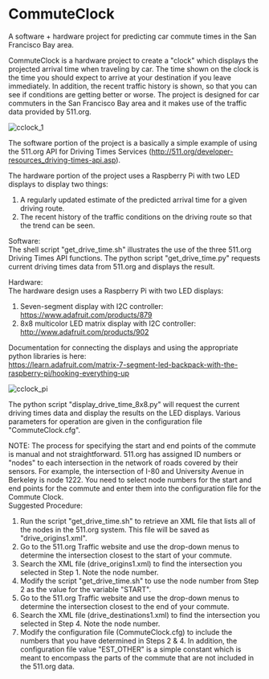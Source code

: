 # CommuteClock
A software + hardware project for predicting car commute times in the San Francisco Bay area. 

CommuteClock is a hardware project to create a "clock" which displays the projected arrival time when traveling by car.
The time shown on the clock is the time you should expect to arrive at your destination if you leave immediately.
In addition, the recent traffic history is shown, so that you can see if conditions are getting better or worse.
The project is designed for car commuters in the San Francisco Bay area and it makes use of the traffic data provided by 511.org.

![cclock_1](https://cloud.githubusercontent.com/assets/13460989/8977347/2ea9ce9e-364d-11e5-900f-bea73bebcab5.jpg)

The software portion of the project is a basically a simple example of using the 511.org API for Driving Times Services (http://511.org/developer-resources_driving-times-api.asp).

The hardware portion of the project uses a Raspberry Pi with two LED displays to display two things:

1. A regularly updated estimate of the predicted arrival time for a given driving route.
2. The recent history of the traffic conditions on the driving route so that the trend can be seen.

Software:  
The shell script "get_drive_time.sh" illustrates the use of the three 511.org Driving Times API functions.
The python script "get_drive_time.py" requests current driving times data from 511.org and displays the result.

Hardware:  
The hardware design uses a Raspberry Pi with two LED displays:

1. Seven-segment display with I2C controller:
	https://www.adafruit.com/products/879
2. 8x8 multicolor LED matrix display with I2C controller:
	http://www.adafruit.com/products/902
	
Documentation for connecting the displays and using the appropriate python libraries is here:  
https://learn.adafruit.com/matrix-7-segment-led-backpack-with-the-raspberry-pi/hooking-everything-up	

![cclock_pi](https://cloud.githubusercontent.com/assets/13460989/8977349/326b9292-364d-11e5-8cb1-61277df2e736.jpg)

The python script "display_drive_time_8x8.py" will request the current driving times data and display the results on the LED displays.
Various parameters for operation are given in the configuration file "CommuteClock.cfg".	

NOTE: The process for specifying the start and end points of the commute is manual and not straightforward. 511.org has assigned ID numbers or "nodes" to each intersection in the network of roads covered by their sensors. For example, the intersection of I-80 and University Avenue in Berkeley is node 1222. You need to select node numbers for the start and end points for the commute and enter them into the configuration file for the Commute Clock.  
Suggested Procedure:  

1. Run the script "get_drive_time.sh" to retrieve an XML file that lists all of the nodes in the 511.org system. This file will be saved as "drive_origins1.xml".
2. Go to the 511.org Traffic website and use the drop-down menus to determine the intersection closest to the start of your commute.
3. Search the XML file (drive_origins1.xml) to find the intersection you selected in Step 1. Note the node number.
4. Modify the script "get_drive_time.sh" to use the node number from Step 2 as the value for the variable "START".
4. Go to the 511.org Traffic website and use the drop-down menus to determine the intersection closest to the end of your commute.
5. Search the XML file (drive_destinations1.xml) to find the intersection you selected in Step 4. Note the node number.
6. Modify the configuration file (CommuteClock.cfg) to include the numbers that you have determined in Steps 2 & 4.
In addition, the configuration file value "EST_OTHER" is a simple constant which is meant to encompass the parts of the commute that are not included in the 511.org data.
